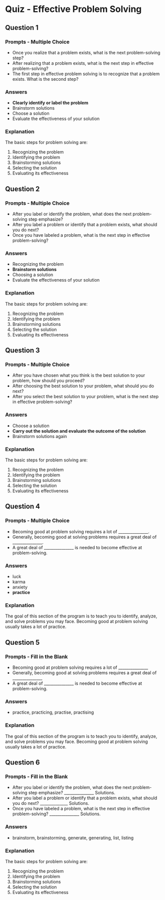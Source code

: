 # Quiz - Effective Problem Solving

## Question 1

### Prompts - Multiple Choice
+ Once you realize that a problem exists, what is the next problem-solving step?
+ After realizing that a problem exists, what is the next step in effective problem-solving?
+ The first step in effective problem solving is to recognize that a problem exists. What is the second step?

### Answers
+ __Clearly identify or label the problem__
+ Brainstorm solutions
+ Choose a solution
+ Evaluate the effectiveness of your solution

### Explanation
The basic steps for problem solving are:

1. Recognizing the problem
2. Identifying the problem
3. Brainstorming solutions
4. Selecting the solution
5. Evaluating its effectiveness

## Question 2

### Prompts - Multiple Choice
+ After you label or identify the problem, what does the next problem-solving step emphasize?
+ After you label a problem or identify that a problem exists, what should you do next?
+ Once you have labeled a problem, what is the next step in effective problem-solving?

### Answers
+ Recognizing the problem
+ __Brainstorm solutions__
+ Choosing a solution
+ Evaluate the effectiveness of your solution

### Explanation
The basic steps for problem solving are:

1. Recognizing the problem
2. Identifying the problem
3. Brainstorming solutions
4. Selecting the solution
5. Evaluating its effectiveness

## Question 3

### Prompts - Multiple Choice
+ After you have chosen what you think is the best solution to your problem, how should you proceed?
+ After choosing the best solution to your problem, what should you do next?
+ After you select the best solution to your problem, what is the next step in effective problem-solving?

### Answers
+ Choose a solution
+ __Carry out the solution and evaluate the outcome of the solution__
+ Brainstorm solutions again

### Explanation
The basic steps for problem solving are:

1. Recognizing the problem
2. Identifying the problem
3. Brainstorming solutions
4. Selecting the solution
5. Evaluating its effectiveness

## Question 4

### Prompts - Multiple Choice
+ Becoming good at problem solving requires a lot of _______________.
+ Generally, becoming good at solving problems requires a great deal of _______________.
+ A great deal of _______________ is needed to become effective at problem-solving.

### Answers
+ luck
+ karma
+ anxiety
+ __practice__

### Explanation
The goal of this section of the program is to teach you to identify, analyze, and solve problems you may face. Becoming good at problem solving usually takes a lot of practice.

## Question 5

### Prompts - Fill in the Blank
+ Becoming good at problem solving requires a lot of _______________
+ Generally, becoming good at solving problems requires a great deal of _______________
+ A great deal of _______________ is needed to become effective at problem-solving.

### Answers
+ practice, practicing, practise, practising

### Explanation
The goal of this section of the program is to teach you to identify, analyze, and solve problems you may face. Becoming good at problem solving usually takes a lot of practice.

## Question 6

### Prompts - Fill in the Blank
+ After you label or identify the problem, what does the next problem-solving step emphasize? _______________ Solutions.
+ After you label a problem or identify that a problem exists, what should you do next? ______________ Solutions.
+ Once you have labeled a problem, what is the next step in effective problem-solving? _______________ Solutions.

### Answers
+ brainstorm, brainstorming, generate, generating, list, listing

### Explanation
The basic steps for problem solving are:

1. Recognizing the problem
2. Identifying the problem
3. Brainstorming solutions
4. Selecting the solution
5. Evaluating its effectiveness

